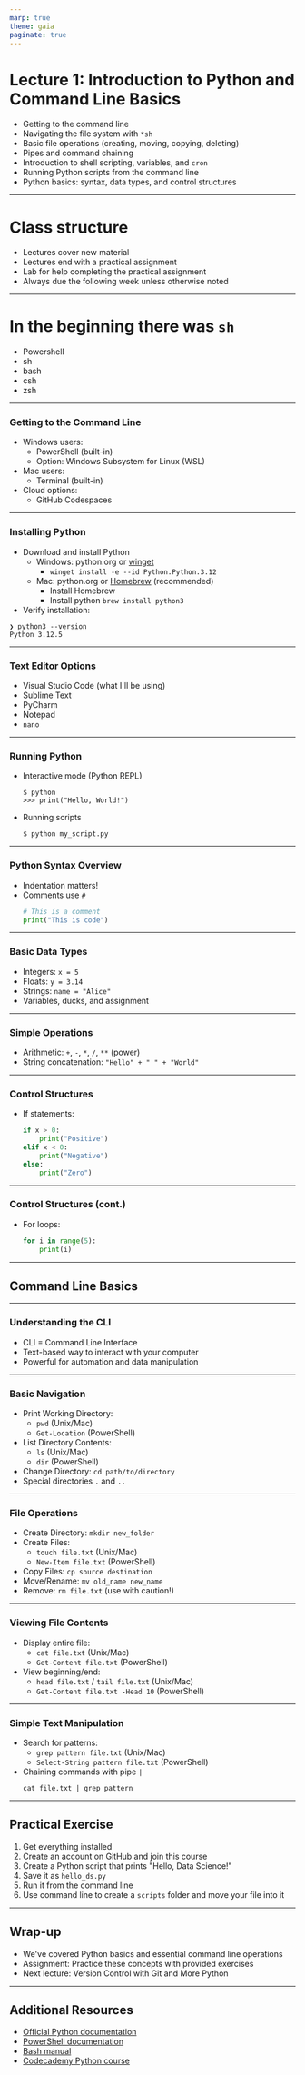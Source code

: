 ```yaml
---
marp: true
theme: gaia
paginate: true
---
```

# Lecture 1: Introduction to Python and Command Line Basics
- Getting to the command line
- Navigating the file system with `*sh`
- Basic file operations (creating, moving, copying, deleting)
- Pipes and command chaining
- Introduction to shell scripting, variables, and `cron`
- Running Python scripts from the command line
- Python basics: syntax, data types, and control structures

---
# Class structure
- Lectures cover new material
- Lectures end with a practical assignment
- Lab for help completing the practical assignment
- Always due the following week unless otherwise noted

---
# In the beginning there was `sh`

- Powershell
- sh
- bash
- csh
- zsh

---

### Getting to the Command Line

- Windows users:
  - PowerShell (built-in)
  - Option: Windows Subsystem for Linux (WSL)
- Mac users:
  - Terminal (built-in)
- Cloud options:
  - GitHub Codespaces

---

### Installing Python

- Download and install Python
  - Windows: python.org or [winget](https://winget.run/pkg/Python/Python.3.12)
    - `winget install -e --id Python.Python.3.12`
  - Mac: python.org or [Homebrew](https://brew.sh) (recommended)
    - Install Homebrew
    - Install python `brew install python3`
- Verify installation: 
```
❯ python3 --version
Python 3.12.5
```

---

### Text Editor Options

- Visual Studio Code (what I'll be using)
- Sublime Text
- PyCharm
- Notepad
- `nano`

---

### Running Python

- Interactive mode (Python REPL)
  ```
  $ python
  >>> print("Hello, World!")
  ```
- Running scripts
  ```
  $ python my_script.py
  ```
  
---

### Python Syntax Overview

- Indentation matters!
- Comments use `#`
  ```python
  # This is a comment
  print("This is code")
  ```

---

### Basic Data Types

- Integers: `x = 5`
- Floats: `y = 3.14`
- Strings: `name = "Alice"`
- Variables, ducks, and assignment

---

### Simple Operations

- Arithmetic: `+`, `-`, `*`, `/`, `**` (power)
- String concatenation: `"Hello" + " " + "World"`

---

### Control Structures

- If statements:
  ```python
  if x > 0:
      print("Positive")
  elif x < 0:
      print("Negative")
  else:
      print("Zero")
  ```

---

### Control Structures (cont.)

- For loops:
  ```python
  for i in range(5):
      print(i)
  ```

---

## Command Line Basics

---

### Understanding the CLI

- CLI = Command Line Interface
- Text-based way to interact with your computer
- Powerful for automation and data manipulation

---

### Basic Navigation

- Print Working Directory:
  - `pwd` (Unix/Mac)
  - `Get-Location` (PowerShell)
- List Directory Contents:
  - `ls` (Unix/Mac)
  - `dir` (PowerShell)
- Change Directory: `cd path/to/directory`
- Special directories `.` and `..`

---

### File Operations

- Create Directory: `mkdir new_folder`
- Create Files: 
  - `touch file.txt` (Unix/Mac)
  - `New-Item file.txt` (PowerShell)
- Copy Files: `cp source destination`
- Move/Rename: `mv old_name new_name`
- Remove: `rm file.txt` (use with caution!)

---

### Viewing File Contents

- Display entire file:
  - `cat file.txt` (Unix/Mac)
  - `Get-Content file.txt` (PowerShell)
- View beginning/end:
  - `head file.txt` / `tail file.txt` (Unix/Mac)
  - `Get-Content file.txt -Head 10` (PowerShell)

---

### Simple Text Manipulation

- Search for patterns:
  - `grep pattern file.txt` (Unix/Mac)
  - `Select-String pattern file.txt` (PowerShell)
- Chaining commands with pipe `|`
  ```
  cat file.txt | grep pattern
  ```

---

## Practical Exercise

1. Get everything installed
2. Create an account on GitHub and join this course
3. Create a Python script that prints "Hello, Data Science!"
4. Save it as `hello_ds.py`
5. Run it from the command line
6. Use command line to create a `scripts` folder and move your file into it

---

## Wrap-up

- We've covered Python basics and essential command line operations
- Assignment: Practice these concepts with provided exercises
- Next lecture: Version Control with Git and More Python

---

## Additional Resources

- [Official Python documentation](https://docs.python.org/3/)
- [PowerShell documentation](https://docs.microsoft.com/en-us/powershell/)
- [Bash manual](https://www.gnu.org/software/bash/manual/)
- [Codecademy Python course](https://www.codecademy.com/learn/learn-python-3)
